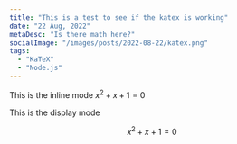 ```yaml
---
title: "This is a test to see if the katex is working"
date: "22 Aug, 2022"
metaDesc: "Is there math here?"
socialImage: "/images/posts/2022-08-22/katex.png"
tags:
  - "KaTeX"
  - "Node.js"
---
```


This is the inline mode $x^2 + x + 1 = 0$

This is the display mode

$$x^2 + x + 1 = 0$$

